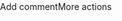 <!DOCTYPE html>
<html lang="en">
<head>
    <meta charset="UTF-8">Add commentMore actions
    <meta name="viewport" content="width=device-width, initial-scale=1.0">
    <title>Dube STEM Mastery - Making Maths & Science Make Sense</title>
    <link rel="preconnect" href="https://fonts.googleapis.com">
    <link rel="preconnect" href="https://fonts.gstatic.com" crossorigin>
    <link href="https://fonts.googleapis.com/css2?family=Poppins:wght@300;400;600;700&family=Roboto+Slab:wght@400;700&display=swap" rel="stylesheet">
    <style>
        /* CSS for Dube STEM Mastery */

        :root {
            --primary-color: #2c3e50; /* Deep Slate Blue/Grey - NEW COLOR */
            --secondary-color: #007bff; /* Bright Blue */
            --accent-color: #28a745; /* Green for success/CTA */
            --text-dark: #333;
            --text-light: #f4f4f4;
            --bg-light: #ffffff;
            --bg-dark: #f8f9fa; /* Very light grey/blue tint */
            --shadow-light: rgba(0, 0, 0, 0.1);
        }

        /* Base Styles */
        body {
            font-family: 'Poppins', sans-serif;
            margin: 0;
            padding: 0;
            box-sizing: border-box;
            line-height: 1.6;
            color: var(--text-dark);
            background-color: var(--bg-dark); /* Overall very light background */
        }

        .container {
            max-width: 1200px;
            margin: 0 auto;
            padding: 20px; /* Default container padding */
        }

        h1, h2, h3 {
            font-family: 'Roboto Slab', serif;
            color: var(--primary-color);
            margin-bottom: 15px;
        }

        h1 {
            font-size: 2.2em;
        }

        h2 {
            font-size: 1.8em;
        }

        h3 {
            font-size: 1.4em;
        }

        p {
            margin-bottom: 15px;
        }

        a {
            color: var(--secondary-color);
            text-decoration: none;
        }

            a:hover {
                text-decoration: underline;
            }

        .btn {
            display: inline-block;
            background-color: var(--accent-color);
            color: var(--text-light);
            padding: 12px 25px;
            border-radius: 5px;
            text-decoration: none;
            font-weight: 600;
            transition: background-color 0.3s ease;
            margin-top: 20px;
        }

            .btn:hover {
                background-color: #218838; /* Darker green */
                text-decoration: none;
            }

        /* Header */
        header {
            background-color: var(--primary-color);
            color: var(--text-light);
            padding: 15px 0; /* Reduced vertical padding slightly for taskbar feel */
            box-shadow: 0 2px 5px var(--shadow-light);
            position: sticky; /* Makes header stick to top */
            top: 0;
            z-index: 1000; /* Ensures it stays on top of other content */
        }

        .header-content {
            display: flex;
            justify-content: space-between; /* Pushes brand to left, nav to right */
            align-items: center; /* Vertically centers items */
            padding: 0 20px; /* Adjust padding for container to remove default */
        }

        .brand {
            display: flex;
            align-items: center;
            gap: 10px; /* Space between logo and text */
        }

        .header-logo {
            max-width: 60px; /* Smaller logo for taskbar */
            height: auto;
            filter: brightness(0) invert(1); /* Makes a colored logo white for dark backgrounds */
        }

        header .logo {
            font-size: 1.8em; /* Smaller font for taskbar */
            font-weight: 700;
            margin: 0;
            text-shadow: none; /* Remove text shadow for cleaner look */
            white-space: nowrap; /* Keep logo text on one line */
        }

        .main-nav ul {
            list-style: none;
            margin: 0;
            padding: 0;
            display: flex; /* Horizontal navigation */
            gap: 20px; /* Space between nav items */
        }

        .main-nav a {
            color: var(--text-light);
            text-decoration: none;
            font-weight: 600;
            transition: color 0.3s ease;
            padding: 5px 0; /* Add some clickable area */
        }

            .main-nav a:hover {
                color: var(--secondary-color); /* Highlight color on hover */
                text-decoration: none;
            }

        /* Hero Section */
        .hero {
            background-color: var(--bg-light); /* Changed to white background */
            color: var(--text-dark); /* Changed text to dark for contrast */
            text-align: center;
            padding: 80px 20px;
            box-shadow: inset 0 -5px 10px rgba(0,0,0,0.05); /* Lighter shadow */
        }

            .hero h1 {
                color: var(--primary-color); /* Heading is dark blue */
                font-size: 2.8em;
                margin-bottom: 20px;
                line-height: 1.2;
            }

            .hero p {
                font-size: 1.2em;
                max-width: 800px;
                margin: 0 auto 30px;
                color: var(--text-dark); /* Ensure paragraph text is dark */
            }
        /* CSS for the hero image */
        .hero-image {
            max-width: 100%; /* Ensure responsiveness */
            height: auto;
            margin-bottom: 30px; /* Space between image and heading */
            border-radius: 8px; /* Slightly rounded corners */
            box-shadow: 0 5px 15px rgba(0, 0, 0, 0.1);
        }


        /* Section Styling */
        section {
            background-color: var(--bg-light);
            padding: 60px 0;
            border-bottom: 1px solid #eee;
        }

            section:nth-of-type(even) {
                background-color: var(--bg-dark);
            }

        /* About Section */
        .about-content {
            display: flex;
            flex-direction: column;
            align-items: center;
            gap: 30px;
            text-align: center;
        }

            .about-content img {
                width: 180px;
                height: 180px;
                border-radius: 50%;
                object-fit: cover;
                border: 5px solid var(--secondary-color);
                box-shadow: 0 5px 15px var(--shadow-light);
            }

            .about-content .bio p {
                font-size: 1.1em;
                max-width: 700px;
                margin: 0 auto;
            }

            .about-content .achievements span {
                display: block;
                background-color: var(--secondary-color);
                color: var(--text-light);
                padding: 8px 15px;
                border-radius: 20px;
                margin: 10px auto;
                width: fit-content;
                font-weight: 600;
                font-size: 0.95em;
            }

            .about-content .achievements {
                margin-top: 20px;
            }

                .about-content .achievements h3 {
                    color: var(--text-dark); /* Achievements heading color */
                    font-size: 1.3em;
                }


        /* Services Section */
        .services-grid {
            display: grid;
            grid-template-columns: 1fr; /* Single column on small screens */
            gap: 30px;
        }

        .service-item {
            background-color: var(--bg-light);
            border-radius: 8px;
            box-shadow: 0 4px 10px var(--shadow-light);
            padding: 30px;
            text-align: center;
            transition: transform 0.3s ease, box-shadow 0.3s ease;
        }

            .service-item:hover {
                transform: translateY(-5px);
                box-shadow: 0 6px 15px rgba(0, 0, 0, 0.15);
            }

            .service-item h3 {
                color: var(--primary-color);
                margin-bottom: 10px;
            }

            .service-item ul {
                list-style: none;
                padding: 0;
                text-align: left;
                max-width: 300px;
                margin: 15px auto 0;
            }

                .service-item ul li {
                    background: url('data:image/svg+xml;utf8,<svg xmlns="http://www.w3.org/2000/svg" width="20" height="20" viewBox="0 0 24 24" fill="none" stroke="%2328a745" stroke-width="2" stroke-linecap="round" stroke-linejoin="round" class="feather feather-check-circle"><path d="M22 11.08V12a10 10 0 1 1-5.93-8.13"></path><polyline points="22 4 12 14.01 9 11.01"></polyline></svg>') no-repeat left center;
                    background-size: 20px;
                    padding-left: 30px;
                    margin-bottom: 8px;
                }


        /* Why Choose Us Section */
        .why-choose-us .grid {
            display: grid;
            grid-template-columns: 1fr;
            gap: 25px;
        }

        .why-item {
            background-color: var(--bg-light);
            padding: 25px;
            border-left: 4px solid var(--secondary-color);
            box-shadow: 0 2px 8px var(--shadow-light);
            border-radius: 5px;
        }

            .why-item h3 {
                color: var(--primary-color);
                margin-top: 0;
            }

        /* Pricing Section */
        .pricing-content {
            text-align: center;
        }

            .pricing-content ul {
                list-style: none;
                padding: 0;
                max-width: 500px;
                margin: 20px auto;
            }

                .pricing-content ul li {
                    background-color: var(--bg-light);
                    margin-bottom: 10px;
                    padding: 15px 20px;
                    border-radius: 8px;
                    box-shadow: 0 2px 5px var(--shadow-light);
                    text-align: left;
                    display: flex;
                    align-items: center;
                    gap: 15px;
                }

                    .pricing-content ul li::before {
                        content: '•'; /* Simple bullet point */
                        color: var(--accent-color);
                        font-size: 1.5em;
                        line-height: 1;
                    }


        /* Testimonials Section (Future) */
        .testimonials-grid {
            display: grid;
            grid-template-columns: 1fr;
            gap: 20px;
        }

        .testimonial-item {
            background-color: var(--bg-light);
            padding: 25px;
            border-radius: 8px;
            box-shadow: 0 4px 10px var(--shadow-light);
            font-style: italic;
            position: relative;
            text-align: center;
        }

            .testimonial-item::before {
                content: "“";
                font-size: 4em;
                color: var(--secondary-color);
                position: absolute;
                top: 10px;
                left: 20px;
                opacity: 0.2;
                line-height: 0.5;
            }

            .testimonial-item p {
                margin-bottom: 10px;
                padding-top: 20px; /* Space for quote mark */
            }

            .testimonial-item .author {
                font-weight: 600;
                color: var(--primary-color);
                display: block;
                margin-top: 10px;
                font-style: normal;
            }

        /* Contact Section */
        .contact-info {
            text-align: center;
            margin-bottom: 40px; /* Space above the form */
        }

            .contact-info p {
                font-size: 1.1em;
                margin-bottom: 10px;
            }

            .contact-info .icon {
                display: inline-block;
                margin-right: 10px;
                color: var(--primary-color);
            }

            .contact-info a {
                font-weight: 600;
            }

        /* Contact Form Styles */
        .contact-form {
            max-width: 600px;
            margin: 30px auto 0;
            padding: 25px;
            background-color: var(--bg-light);
            border-radius: 8px;
            box-shadow: 0 4px 15px var(--shadow-light);
            text-align: left; /* Align form elements to the left */
        }

            .contact-form .form-group {
                margin-bottom: 15px;
            }

            .contact-form label {
                display: block;
                margin-bottom: 8px;
                font-weight: 600;
                color: var(--primary-color);
            }

            .contact-form input[type="text"],
            .contact-form input[type="email"],
            .contact-form input[type="tel"],
            .contact-form textarea {
                width: calc(100% - 20px); /* Account for padding */
                padding: 10px;
                border: 1px solid #ccc;
                border-radius: 5px;
                font-family: 'Poppins', sans-serif;
                font-size: 1em;
            }

            .contact-form textarea {
                resize: vertical; /* Allow vertical resizing */
            }

            .contact-form .btn {
                width: 100%; /* Full width button */
                padding: 15px;
                font-size: 1.1em;
                cursor: pointer;
                border: none;
                margin-top: 10px; /* Space above button */
            }

        #form-status {
            margin-top: 20px;
            text-align: center;
            font-weight: 600;
            font-size: 1.1em;
            padding: 10px;
            border-radius: 5px;
        }


        /* Media Queries for Responsiveness */
        @media (min-width: 600px) {
            .services-grid, .why-choose-us .grid, .testimonials-grid {
                grid-template-columns: repeat(auto-fit, minmax(300px, 1fr));
            }

            .hero h1 {
                font-size: 3.5em;
            }

            .about-content {
                flex-direction: row;
                text-align: left;
                align-items: flex-start;
            }

                .about-content img {
                    margin-right: 30px;
                }

                .about-content .bio {
                    flex: 1;
                }

                .about-content .achievements {
                    text-align: left; /* Align achievements to the left on larger screens */
                }

                    .about-content .achievements span {
                        margin-left: 0;
                    }
        }

        @media (min-width: 768px) {
            /* Adjust padding for container on larger screens */
            .container {
                padding: 0 20px;
            }
        }

        @media (max-width: 767px) { /* Adjust breakpoint for header responsiveness */
            .header-content {
                flex-direction: column; /* Stack logo and nav vertically */
                text-align: center;
            }

            .brand {
                margin-bottom: 15px; /* Space between brand and stacked nav */
            }

            .main-nav ul {
                flex-direction: column; /* Stack nav items vertically */
                gap: 10px;
            }

            .header-logo {
                max-width: 70px; /* Slightly larger logo when stacked */
            }

            header .logo {
                font-size: 2em; /* Slightly larger text when stacked */
            }
        }


        @media (min-width: 900px) {
            h1 {
                font-size: 3em;
            }

            h2 {
                font-size: 2.2em;
            }

            h3 {
                font-size: 1.6em;
            }

            .hero h1 {
                font-size: 4em;
            }

            .services-grid {
                grid-template-columns: repeat(2, 1fr); /* Two columns for services */
            }
        }

        /* Basic Animations (JS will add/remove classes) */
        .fade-in {
            opacity: 0;
            transform: translateY(20px);
            transition: opacity 0.6s ease-out, transform 0.6s ease-out;
        }

            .fade-in.appear {
                opacity: 1;
                transform: translateY(0);
            }
    </style>
</head>
<body>

    <header>
        <div class="container header-content">
            <div class="brand">
                <img src="images/dube-stem-mastery-logo.png" alt="Dube STEM Mastery Logo" class="header-logo">
                <h1 class="logo">Dube STEM Mastery</h1>
            </div>
            <nav class="main-nav">
                <ul>
                    <li><a href="#">Home</a></li>
                    <li><a href="#about">About Us</a></li>
                    <li><a href="#services">Services</a></li>
                    <li><a href="#why-choose-us">Why Choose Us</a></li>
                    <li><a href="#pricing">Pricing</a></li>
                    <li><a href="#contact">Contact</a></li>
                </ul>
            </nav>
        </div>
    </header>

    <main>
        <section class="hero fade-in">
            <div class="container">
                <img src="images/hero-background.png" alt="Hero Background Image" class="hero-image">
                <h1>Unlock Your Full Potential in Maths & Physical Sciences!</h1>
                <p>Are you a Grade 10, 11, or 12 student struggling to grasp complex concepts? Or aiming for distinctions and a strong foundation for university? At Dube STEM Mastery, we're here to turn confusion into clarity and build lasting confidence.</p>
                <a href="#contact" class="btn">Book Your Free Consultation Today!</a>
            </div>
        </section>

        <section id="about" class="fade-in">
            <div class="container">
                <h2>Meet Our CEO: Busani Graig Dube</h2>
                <div class="about-content">
                    <img src="images/busani-dube-profile.png" alt="Busani Graig Dube - CEO, Dube STEM Mastery">
                    <div class="bio">
                        <p>My name is Busani Graig Dube, and I am passionate about making STEM subjects accessible and understandable. **STEM stands for Science, Technology, Engineering, and Mathematics – the foundational disciplines driving innovation and progress.** I completed my National Senior Certificate with exceptional results, including **89% in Mathematics**  and a remarkable **94% in Physical Sciences**. This certificate also confirmed that I met the minimum requirements for admission to bachelor's degree studies.</p>
                        <p>Furthermore, I pursued advanced studies in **Mechanical and Mechatronic Engineering at the University of Cape Town**, gaining in-depth knowledge and practical experience in complex engineering principles. I'm committed to sharing my knowledge and proven study techniques to help you excel.</p>
                        <div class="achievements">
                            <h3>My Key Achievements:</h3>
                            <span>Mathematics: 89% (Level 7) </span>
                            <span>Physical Sciences: 94% (Level 7) </span>
                            <span>National Senior Certificate Awarded </span>
                            <span>Studied Mechanical & Mechatronic Engineering at UCT</span>
                        </div>
                    </div>
                </div>
            </div>
        </section>

        <section id="services" class="fade-in">
            <div class="container">
                <h2>What We Offer: Tailored Tutoring for Grades 10-12</h2>
                <div class="services-grid">
                    <div class="service-item">
                        <h3>Mathematics Tutoring</h3>
                        <p>Comprehensive support for all Maths topics in Grades 10, 11 & 12.</p>
                        <ul>
                            <li>Algebra & Functions</li>
                            <li>Calculus (Grade 12)</li>
                            <li>Trigonometry & Geometry</li>
                            <li>Probability & Statistics</li>
                            <li>Problem-Solving Skills</li>
                        </ul>
                    </div>
                    <div class="service-item">
                        <h3>Physical Sciences Tutoring</h3>
                        <p>Master both Physics and Chemistry concepts for Grades 10, 11 & 12.</p>
                        <ul>
                            <li>Mechanics & Waves</li>
                            <li>Electricity & Magnetism</li>
                            <li>Chemical Change & Systems</li>
                            <li>Organic Chemistry</li>
                            <li>Scientific Reasoning</li>
                        </ul>
                    </div>
                    <div class="service-item">
                        <h3>NSC Exam Preparation</h3>
                        <p>Intensive workshops and strategies for National Senior Certificate success.</p>
                        <ul>
                            <li>Past Paper Practice</li>
                            <li>Effective Exam Techniques</li>
                            <li>Targeted Revision Sessions</li>
                            <li>Common Error Analysis</li>
                        </ul>
                    </div>
                    <div class="service-item">
                        <h3>Flexible Learning Options</h3>
                        <p>Choose the format that best suits your needs and schedule.</p>
                        <ul>
                            <li>Personalised One-on-One Sessions</li>
                            <li>Collaborative Small Group Sessions (2-4 students)</li>
                            <li>Convenient Online Tutoring</li>
                            <li>In-Person Sessions in Johannesburg South Area</li>
                        </ul>
                    </div>
                </div>
            </div>
        </section>

        <section id="why-choose-us" class="fade-in">
            <div class="container">
                <h2>Why Choose Dube STEM Mastery?</h2>
                <div class="why-choose-us grid">
                    <div class="why-item">
                        <h3>Proven Academic Excellence</h3>
                        <p>Learn directly from a tutor who has achieved top distinctions in core subjects and studied at a leading university.</p>
                    </div>
                    <div class="why-item">
                        <h3>Deep Understanding Guaranteed</h3>
                        <p>We go beyond rote memorization, ensuring you truly grasp complex concepts from their foundation.</p>
                    </div>
                    <div class="why-item">
                        <h3>Personalized & Engaging Lessons</h3>
                        <p>Our approach is tailored to your unique learning style, making sessions effective and enjoyable.</p>
                    </div>
                    <div class="why-item">
                        <h3>Boost Your Confidence</h3>
                        <p>Gain the self-assurance needed to tackle challenging problems and excel in your exams.</p>
                    </div>
                    <div class="why-item">
                        <h3>Achieve Your Academic Goals</h3>
                        <p>Whether you're aiming to catch up, improve your grades, or secure a university entrance, we help you get there.</p>
                    </div>
                    <div class="why-item">
                        <h3>Local Johannesburg South & Online Reach</h3>
                        <p>Benefit from convenient in-person tutoring within the Johannesburg South area or flexible online sessions from anywhere.</p>
                    </div>
                </div>
            </div>
        </section>

        <section id="pricing" class="fade-in">
            <div class="container">
                <h2>Flexible Pricing Options</h2>
                <div class="pricing-content">
                    <p>We offer competitive rates designed to make quality education accessible. Your first <strong>15-minute consultation is absolutely free!</strong></p>
                    <ul>
                        <li>**One-on-One Sessions:** Premium personalized attention.</li>
                        <li>**Small Group Sessions (2-4 students):** Collaborative and cost-effective.</li>
                        <li>**NSC Exam Preparation Packages:** Focused revision for ultimate exam readiness.</li>
                    </ul>
                    <p>Contact us today for detailed pricing tailored to your specific needs.</p>
                    <a href="#contact" class="btn">Get a Quote!</a>
                </div>
            </div>
        </section>

        <section id="contact" class="fade-in">
            <div class="container">
                <h2>Ready to Make Maths & Science Make Sense?</h2>
                <div class="contact-info">
                    <p>Get in touch today to discuss your academic needs and how Dube STEM Mastery can help you excel.</p>
                    <p><span class="icon">📞</span> **Phone/WhatsApp:** <a href="tel:+27658710894">+27 65 871 0894</a></p>
                    <p><span class="icon">📧</span> **Email:** <a href="mailto:busanicraig@gmail.com">busanicraig@gmail.com</a></p>
                    <p><span class="icon">⏰</span> **Operating Hours:** Mon-Fri: 3 PM - 7 PM | Sat: 9 AM - 2 PM</p>
                    <p><span class="icon">📍</span> **Location:** Proudly serving the Johannesburg South area, Gauteng, South Africa (In-person sessions by arrangement)</p>
                    <p>Follow us on <a href="[Your Facebook Page Link]" target="_blank">Facebook</a> for tips and updates!</p>
                </div>

                <div id="contactFormContainer">
                    <h3>Send Us a Message:</h3>
                    <form id="contact-form" action="https://formspree.io/f/xrbkprno" method="POST" class="contact-form">
                        <div class="form-group">
                            <label for="name">Your Name:</label>
                            <input type="text" id="name" name="name" required>
                        </div>
                        <div class="form-group">
                            <label for="email">Your Email:</label>
                            <input type="email" id="email" name="_replyto" required>
                        </div>
                        <div class="form-group">
                            <label for="phone">Phone Number (Optional):</label>
                            <input type="tel" id="phone" name="phone">
                        </div>
                        <div class="form-group">
                            <label for="subject">Subject:</label>
                            <input type="text" id="subject" name="_subject" value="New Dube STEM Mastery Inquiry" required>
                        </div>
                        <div class="form-group">
                            <label for="message">Your Message:</label>
                            <textarea id="message" name="message" rows="5" required></textarea>
                        </div>
                        <button type="submit" class="btn">Send Message</button>
                    </form>
                    <p id="form-status" style="margin-top: 20px; text-align: center; font-weight: 600;"></p>
                </div>
            </div>
        </section>
    </main>

    <footer>
        <div class="container">
            <p>&copy; <span id="current-year"></span> Dube STEM Mastery. All Rights Reserved.</p>
        </div>
    </footer>

    <script>
        // JavaScript for Dube STEM Mastery

        // Set current year in footer
        document.getElementById('current-year').textContent = new Date().getFullYear();

        // Smooth scrolling for anchor links
        document.querySelectorAll('a[href^="#"]').forEach(anchor => {
            anchor.addEventListener('click', function (e) {
                e.preventDefault();
                document.querySelector(this.getAttribute('href')).scrollIntoView({
                    behavior: 'smooth'
                });
            });
        });

        // Intersection Observer for fade-in animations
        const fadeInSections = document.querySelectorAll('.fade-in');

        const observerOptions = {
            root: null, // relative to the viewport
            rootMargin: '0px',
            threshold: 0.1 // 10% of the section must be visible
        };

        const observer = new IntersectionObserver((entries, observer) => {
            entries.forEach(entry => {
                if (entry.isIntersecting) {
                    entry.target.classList.add('appear');
                    observer.unobserve(entry.target); // Stop observing once it's visible
                }
            });
        }, observerOptions);

        fadeInSections.forEach(section => {
            observer.observe(section);
        });

        // --- JavaScript for Formspree AJAX Submission ---
        const contactForm = document.getElementById('contact-form');
        const formStatus = document.getElementById('form-status');

        if (contactForm && formStatus) { // Ensure elements exist before adding listener
            contactForm.addEventListener('submit', async function (event) {
                event.preventDefault(); // Prevent default browser form submission

                const form = event.target;
                const formData = new FormData(form); // Get form data
                const url = form.action; // Get the Formspree URL from the form's action attribute

                try {
                    formStatus.textContent = 'Sending message...'; // Show a sending status
                    formStatus.style.color = '#0056b3'; // Blue color for sending status

                    const response = await fetch(url, {
                        method: 'POST',
                        body: formData,
                        headers: {
                            'Accept': 'application/json' // Crucial for Formspree to return JSON for AJAX
                        }
                    });

                    if (response.ok) {
                        formStatus.textContent = 'Message sent successfully! We will get back to you soon.';
                        formStatus.style.color = '#28a745'; // Green for success
                        form.reset(); // Clear all form fields
                    } else {
                        const data = await response.json(); // Parse error response from Formspree
                        if (Object.hasOwnProperty.call(data, 'errors')) {
                            // Display Formspree's error messages
                            formStatus.textContent = 'Error: ' + data["errors"].map(error => error["message"]).join(", ");
                        } else {
                            formStatus.textContent = 'Oops! There was a problem sending your message.';
                        }
                        formStatus.style.color = '#dc3545'; // Red for error
                    }
                } catch (error) {
                    console.error('Form submission failed:', error);
                    formStatus.textContent = 'An unexpected error occurred. Please try again.';
                    formStatus.style.color = '#dc3545'; // Red for error
                }
            });
        }
    </script>
</body>
</html>
